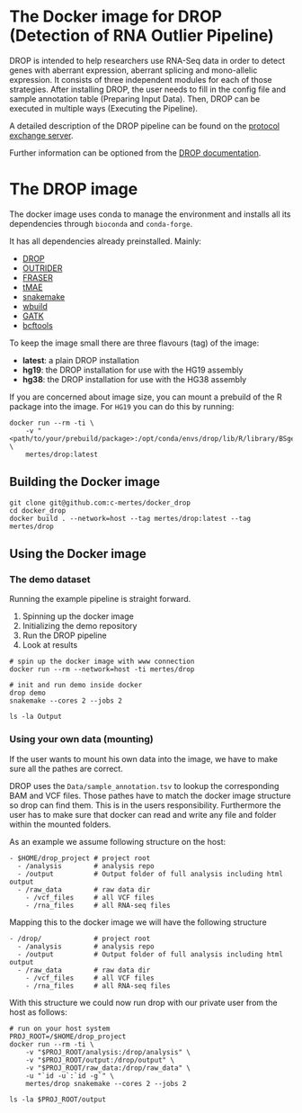 # The Docker image for DROP (Detection of RNA Outlier Pipeline)

DROP is intended to help researchers use RNA-Seq data in order to detect genes with aberrant expression, aberrant splicing and mono-allelic expression. It consists of three independent modules for each of those strategies. After installing DROP, the user needs to fill in the config file and sample annotation table (Preparing Input Data). Then, DROP can be executed in multiple ways (Executing the Pipeline).

A detailed description of the DROP pipeline can be found on the [protocol exchange server](https://protocolexchange.researchsquare.com/article/993ff4a5-38ce-4261-902a-600dbd528ba2/v1).

Further information can be optioned from the [DROP documentation](https://gagneurlab-drop.readthedocs.io/en/latest/).

# The DROP image

The docker image uses conda to manage the environment and installs all its dependencies through `bioconda` and `conda-forge`. 

It has all dependencies already preinstalled. Mainly:

* [DROP](https://github.com/gagneurlab/drop)
* [OUTRIDER](https://github.com/gagneurlab/OUTRIDER)
* [FRASER](https://github.com/gagneurlab/FRASER)
* [tMAE](https://github.com/mumichae/tMAE)
* [snakemake](https://snakemake.readthedocs.io/en/stable/)
* [wbuild](https://github.com/gagneurlab/wBuild)
* [GATK](https://gatk.broadinstitute.org/hc/en-us)
* [bcftools](http://samtools.github.io/bcftools/bcftools.html)

To keep the image small there are three flavours (tag) of the image:
* **latest**: a plain DROP installation
* **hg19**: the DROP installation for use with the HG19 assembly
* **hg38**: the DROP installation for use with the HG38 assembly

If you are concerned about image size, you can mount a prebuild of the R package into the image.
For `HG19` you can do this by running:

```
docker run --rm -ti \
    -v "<path/to/your/prebuild/package>:/opt/conda/envs/drop/lib/R/library/BSgenome.Hsapiens.UCSC.hg19" \
    mertes/drop:latest
```

## Building the Docker image

```
git clone git@github.com:c-mertes/docker_drop
cd docker_drop
docker build . --network=host --tag mertes/drop:latest --tag mertes/drop
```

## Using the Docker image

### The demo dataset

Running the example pipeline is straight forward.
1. Spinning up the docker image
2. Initializing the demo repository
3. Run the DROP pipeline
4. Look at results

```
# spin up the docker image with www connection
docker run --rm --network=host -ti mertes/drop

# init and run demo inside docker
drop demo
snakemake --cores 2 --jobs 2

ls -la Output
```

### Using your own data (mounting)

If the user wants to mount his own data into the image, we have to make sure all the pathes are correct.

DROP uses the `Data/sample_annotation.tsv` to lookup the corresponding BAM and VCF files. Those pathes have to match the docker image structure so drop can find them. This is in the users responsibility. Furthermore the user has to make sure that docker can read and write any file and folder within the mounted folders.

As an example we assume following structure on the host:

```
- $HOME/drop_project # project root
  - /analysis        # analysis repo
  - /output          # Output folder of full analysis including html output
  - /raw_data        # raw data dir
    - /vcf_files     # all VCF files
    - /rna_files     # all RNA-seq files
```

Mapping this to the docker image we will have the following structure 

```
- /drop/             # project root
  - /analysis        # analysis repo
  - /output          # Output folder of full analysis including html output
  - /raw_data        # raw data dir
    - /vcf_files     # all VCF files
    - /rna_files     # all RNA-seq files
```

With this structure we could now run drop with our private user from the host as follows:

```
# run on your host system
PROJ_ROOT=/$HOME/drop_project
docker run --rm -ti \
	-v "$PROJ_ROOT/analysis:/drop/analysis" \
	-v "$PROJ_ROOT/output:/drop/output" \
	-v "$PROJ_ROOT/raw_data:/drop/raw_data" \
	-u "`id -u`:`id -g`" \
	mertes/drop snakemake --cores 2 --jobs 2

ls -la $PROJ_ROOT/output
```

